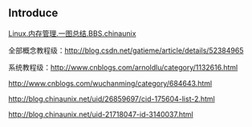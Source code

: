 ## Introduce

[Linux.内存管理.一图总结.BBS.chinaunix](http://bbs.chinaunix.net/thread-3760371-1-1.html)

全部概念教程级：http://blog.csdn.net/gatieme/article/details/52384965

系统教程级：http://www.cnblogs.com/arnoldlu/category/1132616.html

http://www.cnblogs.com/wuchanming/category/684643.html

http://blog.chinaunix.net/uid/26859697/cid-175604-list-2.html

http://blog.chinaunix.net/uid-21718047-id-3140037.html